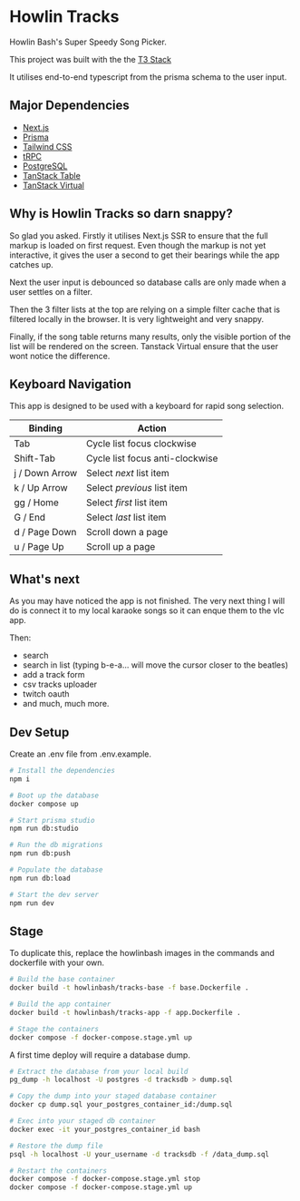 # Howlin Tracks


Howlin Bash's Super Speedy Song Picker.

This project was built with the the [T3 Stack](https://create.t3.gg/)

It utilises end-to-end typescript from the prisma schema to the user input.


## Major Dependencies

- [Next.js](https://nextjs.org)
- [Prisma](https://prisma.io)
- [Tailwind CSS](https://tailwindcss.com)
- [tRPC](https://trpc.io)
- [PostgreSQL](https://postgresql.org)
- [TanStack Table](https://tanstack.com/table)
- [TanStack Virtual](https://tanstack.com/virtual)


## Why is Howlin Tracks so darn snappy?

So glad you asked. Firstly it utilises Next.js SSR to ensure that the full markup
is loaded on first request. Even though the markup is not yet interactive, it gives
the user a second to get their bearings while the app catches up.

Next the user input is debounced so database calls are only made when a user
settles on a filter.

Then the 3 filter lists at the top are relying on a simple filter cache that is
filtered locally in the browser. It is very lightweight and very snappy.

Finally, if the song table returns many results, only the visible portion of
the list will be rendered on the screen. Tanstack Virtual ensure that the user
wont notice the difference.


## Keyboard Navigation

This app is designed to be used with a keyboard for rapid song selection.

| Binding           | Action                              |
|-------------------|-------------------------------------|
| Tab               | Cycle list focus clockwise          |
| Shift-Tab         | Cycle list focus anti-clockwise     |
| j / Down Arrow    | Select *next* list item             |
| k / Up Arrow      | Select *previous* list item         |
| gg / Home         | Select *first* list item            |
| G / End           | Select *last* list item             |
| d / Page Down     | Scroll down a page                  |
| u / Page Up       | Scroll up a page                    |


## What's next

As you may have noticed the app is not finished. The very next thing I will do
is connect it to my local karaoke songs so it can enque them to the vlc app.

Then:
- search
- search in list (typing b-e-a... will move the cursor closer to the beatles)
- add a track form
- csv tracks uploader
- twitch oauth
- and much, much more.


## Dev Setup

Create an .env file from .env.example.
```sh
# Install the dependencies
npm i

# Boot up the database
docker compose up

# Start prisma studio
npm run db:studio

# Run the db migrations
npm run db:push

# Populate the database
npm run db:load

# Start the dev server
npm run dev
```

## Stage

To duplicate this, replace the howlinbash images in the commands and dockerfile
with your own.
```sh
# Build the base container
docker build -t howlinbash/tracks-base -f base.Dockerfile .

# Build the app container
docker build -t howlinbash/tracks-app -f app.Dockerfile .

# Stage the containers
docker compose -f docker-compose.stage.yml up
```
A first time deploy will require a database dump.
```sh
# Extract the database from your local build
pg_dump -h localhost -U postgres -d tracksdb > dump.sql

# Copy the dump into your staged database container
docker cp dump.sql your_postgres_container_id:/dump.sql

# Exec into your staged db container
docker exec -it your_postgres_container_id bash

# Restore the dump file
psql -h localhost -U your_username -d tracksdb -f /data_dump.sql

# Restart the containers
docker compose -f docker-compose.stage.yml stop
docker compose -f docker-compose.stage.yml up
```
